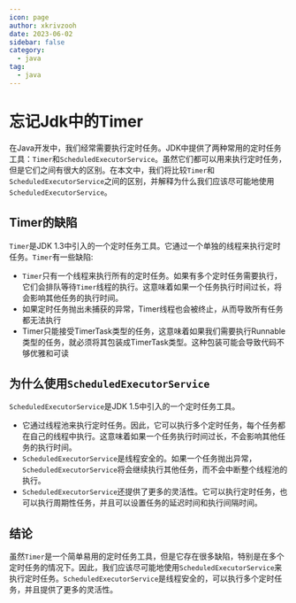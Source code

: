 ```yaml
---
icon: page
author: xkrivzooh
date: 2023-06-02
sidebar: false
category:
  - java
tag:
  - java
---
```


# 忘记Jdk中的Timer

在Java开发中，我们经常需要执行定时任务。JDK中提供了两种常用的定时任务工具：`Timer`和`ScheduledExecutorService`。虽然它们都可以用来执行定时任务，但是它们之间有很大的区别。在本文中，我们将比较`Timer`和`ScheduledExecutorService`之间的区别，并解释为什么我们应该尽可能地使用`ScheduledExecutorService`。

## Timer的缺陷

`Timer`是JDK 1.3中引入的一个定时任务工具。它通过一个单独的线程来执行定时任务。`Timer`有一些缺陷:

- `Timer`只有一个线程来执行所有的定时任务。如果有多个定时任务需要执行，它们会排队等待`Timer`线程的执行。这意味着如果一个任务执行时间过长，将会影响其他任务的执行时间。
- 如果定时任务抛出未捕获的异常，Timer线程也会被终止，从而导致所有任务都无法执行
- Timer只能接受TimerTask类型的任务，这意味着如果我们需要执行Runnable类型的任务，就必须将其包装成TimerTask类型。这种包装可能会导致代码不够优雅和可读


## 为什么使用`ScheduledExecutorService`

`ScheduledExecutorService`是JDK 1.5中引入的一个定时任务工具。

- 它通过线程池来执行定时任务。因此，它可以执行多个定时任务，每个任务都在自己的线程中执行。这意味着如果一个任务执行时间过长，不会影响其他任务的执行时间。
- `ScheduledExecutorService`是线程安全的。如果一个任务抛出异常，`ScheduledExecutorService`将会继续执行其他任务，而不会中断整个线程池的执行。
- `ScheduledExecutorService`还提供了更多的灵活性。它可以执行定时任务，也可以执行周期性任务，并且可以设置任务的延迟时间和执行间隔时间。

## 结论

虽然`Timer`是一个简单易用的定时任务工具，但是它存在很多缺陷，特别是在多个定时任务的情况下。因此，我们应该尽可能地使用`ScheduledExecutorService`来执行定时任务。`ScheduledExecutorService`是线程安全的，可以执行多个定时任务，并且提供了更多的灵活性。

<!-- @include: ../scaffolds/post_footer.md -->
